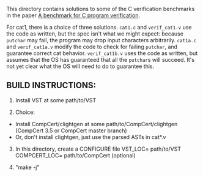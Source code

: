 This directory contains solutions to some of the C verification benchmarks
in the paper [A benchmark for C program verification](http://www.cs.ru.nl/~freek/cbench/cbench.pdf).

For cat1, there is a choice of three solutions.
`cat1.c` and `verif_cat1.v` use the code as written, but the spec isn't what we might expect: because `putchar` may fail, the program may drop input characters arbitrarily.
`cat1a.c` and `verif_cat1a.v` modify the code to check for failing `putchar`, and guarantee correct cat behavior.
`verif_cat1b.v` uses the code as written, but assumes that the OS has guaranteed that all the `putchar`s will succeed. It's not yet clear what the OS will need to do to guarantee this.

## BUILD INSTRUCTIONS:

1. Install VST at some  path/to/VST

2. Choice:
  *  Install CompCert/clightgen at some   path/to/CompCert/clightgen (CompCert 3.5 or CompCert master branch)
  *  Or, don't install clightgen, just use the parsed ASTs in cat*.v

3. In this directory, create a CONFIGURE file 
    VST_LOC= path/to/VST
    COMPCERT_LOC= path/to/CompCert    (optional)

4.  "make -j"
